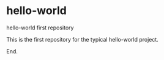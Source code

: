 # hello-world
hello-world first repository

This is the first repository for the typical hello-world project.

End.
